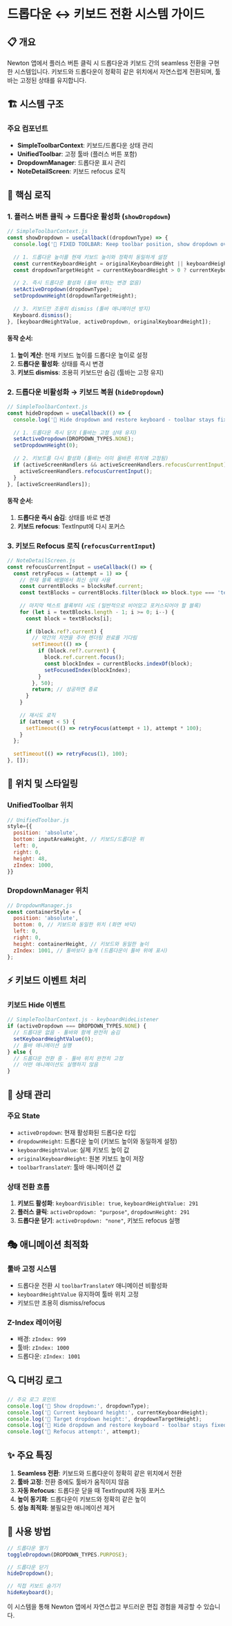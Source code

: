 # 드롭다운 ↔ 키보드 전환 시스템 가이드

## 📋 개요

Newton 앱에서 플러스 버튼 클릭 시 드롭다운과 키보드 간의 seamless 전환을 구현한 시스템입니다.
키보드와 드롭다운이 정확히 같은 위치에서 자연스럽게 전환되며, 툴바는 고정된 상태를 유지합니다.

## 🏗️ 시스템 구조

### 주요 컴포넌트
- **SimpleToolbarContext**: 키보드/드롭다운 상태 관리
- **UnifiedToolbar**: 고정 툴바 (플러스 버튼 포함)
- **DropdownManager**: 드롭다운 표시 관리
- **NoteDetailScreen**: 키보드 refocus 로직

## 🎯 핵심 로직

### 1. 플러스 버튼 클릭 → 드롭다운 활성화 (`showDropdown`)

```javascript
// SimpleToolbarContext.js
const showDropdown = useCallback((dropdownType) => {
  console.log('🎯 FIXED TOOLBAR: Keep toolbar position, show dropdown overlay');
  
  // 1. 드롭다운 높이를 현재 키보드 높이와 정확히 동일하게 설정
  const currentKeyboardHeight = originalKeyboardHeight || keyboardHeightValue;
  const dropdownTargetHeight = currentKeyboardHeight > 0 ? currentKeyboardHeight : 300;
  
  // 2. 즉시 드롭다운 활성화 (툴바 위치는 변경 없음)
  setActiveDropdown(dropdownType);
  setDropdownHeight(dropdownTargetHeight);
  
  // 3. 키보드만 조용히 dismiss (툴바 애니메이션 방지)
  Keyboard.dismiss();
}, [keyboardHeightValue, activeDropdown, originalKeyboardHeight]);
```

#### 동작 순서:
1. **높이 계산**: 현재 키보드 높이를 드롭다운 높이로 설정
2. **드롭다운 활성화**: 상태를 즉시 변경
3. **키보드 dismiss**: 조용히 키보드만 숨김 (툴바는 고정 유지)

### 2. 드롭다운 비활성화 → 키보드 복원 (`hideDropdown`)

```javascript
// SimpleToolbarContext.js
const hideDropdown = useCallback(() => {
  console.log('🎯 Hide dropdown and restore keyboard - toolbar stays fixed');
  
  // 1. 드롭다운 즉시 닫기 (툴바는 고정 상태 유지)
  setActiveDropdown(DROPDOWN_TYPES.NONE);
  setDropdownHeight(0);
  
  // 2. 키보드를 다시 활성화 (툴바는 이미 올바른 위치에 고정됨)
  if (activeScreenHandlers && activeScreenHandlers.refocusCurrentInput) {
    activeScreenHandlers.refocusCurrentInput();
  }
}, [activeScreenHandlers]);
```

#### 동작 순서:
1. **드롭다운 즉시 숨김**: 상태를 바로 변경
2. **키보드 refocus**: TextInput에 다시 포커스

### 3. 키보드 Refocus 로직 (`refocusCurrentInput`)

```javascript
// NoteDetailScreen.js
const refocusCurrentInput = useCallback(() => {
  const retryFocus = (attempt = 1) => {
    // 현재 블록 배열에서 최신 상태 사용
    const currentBlocks = blocksRef.current;
    const textBlocks = currentBlocks.filter(block => block.type === 'text');
    
    // 마지막 텍스트 블록부터 시도 (일반적으로 비어있고 포커스되어야 할 블록)
    for (let i = textBlocks.length - 1; i >= 0; i--) {
      const block = textBlocks[i];
      
      if (block.ref?.current) {
        // 약간의 지연을 주어 렌더링 완료를 기다림
        setTimeout(() => {
          if (block.ref?.current) {
            block.ref.current.focus();
            const blockIndex = currentBlocks.indexOf(block);
            setFocusedIndex(blockIndex);
          }
        }, 50);
        return; // 성공하면 종료
      }
    }
    
    // 재시도 로직
    if (attempt < 5) {
      setTimeout(() => retryFocus(attempt + 1), attempt * 100);
    }
  };
  
  setTimeout(() => retryFocus(1), 100);
}, []);
```

## 🎨 위치 및 스타일링

### UnifiedToolbar 위치
```javascript
// UnifiedToolbar.js
style={{
  position: 'absolute',
  bottom: inputAreaHeight, // 키보드/드롭다운 위
  left: 0,
  right: 0,
  height: 48,
  zIndex: 1000,
}}
```

### DropdownManager 위치
```javascript
// DropdownManager.js
const containerStyle = {
  position: 'absolute',
  bottom: 0, // 키보드와 동일한 위치 (화면 바닥)
  left: 0,
  right: 0,
  height: containerHeight, // 키보드와 동일한 높이
  zIndex: 1001, // 툴바보다 높게 (드롭다운이 툴바 위에 표시)
};
```

## ⚡ 키보드 이벤트 처리

### 키보드 Hide 이벤트
```javascript
// SimpleToolbarContext.js - keyboardHideListener
if (activeDropdown === DROPDOWN_TYPES.NONE) {
  // 드롭다운 없음 - 툴바와 함께 완전히 숨김
  setKeyboardHeightValue(0);
  // 툴바 애니메이션 실행
} else {
  // 드롭다운 전환 중 - 툴바 위치 완전히 고정
  // 어떤 애니메이션도 실행하지 않음
}
```

## 🔧 상태 관리

### 주요 State
- `activeDropdown`: 현재 활성화된 드롭다운 타입
- `dropdownHeight`: 드롭다운 높이 (키보드 높이와 동일하게 설정)
- `keyboardHeightValue`: 실제 키보드 높이 값
- `originalKeyboardHeight`: 원본 키보드 높이 저장
- `toolbarTranslateY`: 툴바 애니메이션 값

### 상태 전환 흐름
1. **키보드 활성화**: `keyboardVisible: true`, `keyboardHeightValue: 291`
2. **플러스 클릭**: `activeDropdown: "purpose"`, `dropdownHeight: 291`
3. **드롭다운 닫기**: `activeDropdown: "none"`, 키보드 refocus 실행

## 🎭 애니메이션 최적화

### 툴바 고정 시스템
- 드롭다운 전환 시 `toolbarTranslateY` 애니메이션 비활성화
- `keyboardHeightValue` 유지하여 툴바 위치 고정
- 키보드만 조용히 dismiss/refocus

### Z-Index 레이어링
- 배경: `zIndex: 999`
- 툴바: `zIndex: 1000`
- 드롭다운: `zIndex: 1001`

## 🔍 디버깅 로그

```javascript
// 주요 로그 포인트
console.log('🎯 Show dropdown:', dropdownType);
console.log('🎯 Current keyboard height:', currentKeyboardHeight);
console.log('🎯 Target dropdown height:', dropdownTargetHeight);
console.log('🎯 Hide dropdown and restore keyboard - toolbar stays fixed');
console.log('🎯 Refocus attempt:', attempt);
```

## ✨ 주요 특징

1. **Seamless 전환**: 키보드와 드롭다운이 정확히 같은 위치에서 전환
2. **툴바 고정**: 전환 중에도 툴바가 움직이지 않음
3. **자동 Refocus**: 드롭다운 닫을 때 TextInput에 자동 포커스
4. **높이 동기화**: 드롭다운이 키보드와 정확히 같은 높이
5. **성능 최적화**: 불필요한 애니메이션 제거

## 🎯 사용 방법

```javascript
// 드롭다운 열기
toggleDropdown(DROPDOWN_TYPES.PURPOSE);

// 드롭다운 닫기
hideDropdown();

// 직접 키보드 숨기기
hideKeyboard();
```

이 시스템을 통해 Newton 앱에서 자연스럽고 부드러운 편집 경험을 제공할 수 있습니다.